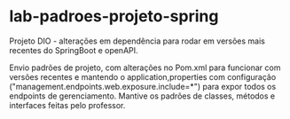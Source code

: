 # lab-padroes-projeto-spring
Projeto DIO - alterações em dependência para rodar em versões mais recentes do SpringBoot e openAPI.

Envio padrões de projeto, com alterações no Pom.xml para funcionar com versões recentes e mantendo o application,properties com configuração ("management.endpoints.web.exposure.include=*") para expor todos os endpoints de gerenciamento. Mantive os padrões de classes, métodos e interfaces feitas pelo professor.
